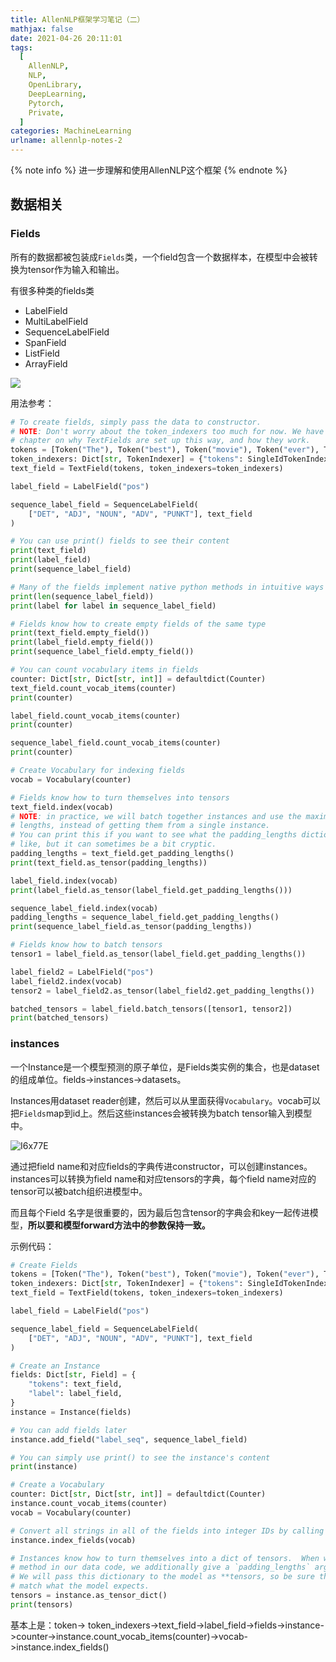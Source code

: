 ```yaml
---
title: AllenNLP框架学习笔记（二）
mathjax: false
date: 2021-04-26 20:11:01
tags:
  [
    AllenNLP,
    NLP,
    OpenLibrary,
    DeepLearning,
    Pytorch,
    Private,
  ]
categories: MachineLearning
urlname: allennlp-notes-2
---
```


<meta name="referrer" content="no-referrer" />

{% note info %}
进一步理解和使用AllenNLP这个框架
{% endnote %}

<!--more-->

## 数据相关

### Fields

所有的数据都被包装成`Fields`类，一个field包含一个数据样本，在模型中会被转换为tensor作为输入和输出。

有很多种类的fields类
- LabelField
- MultiLabelField
- SequenceLabelField
- SpanField
- ListField
- ArrayField

![](https://i.loli.net/2021/04/26/cezXt9NnbB1foYd.png)

用法参考：

```python
# To create fields, simply pass the data to constructor.
# NOTE: Don't worry about the token_indexers too much for now. We have a whole
# chapter on why TextFields are set up this way, and how they work.
tokens = [Token("The"), Token("best"), Token("movie"), Token("ever"), Token("!")]
token_indexers: Dict[str, TokenIndexer] = {"tokens": SingleIdTokenIndexer()}
text_field = TextField(tokens, token_indexers=token_indexers)

label_field = LabelField("pos")

sequence_label_field = SequenceLabelField(
    ["DET", "ADJ", "NOUN", "ADV", "PUNKT"], text_field
)

# You can use print() fields to see their content
print(text_field)
print(label_field)
print(sequence_label_field)

# Many of the fields implement native python methods in intuitive ways
print(len(sequence_label_field))
print(label for label in sequence_label_field)

# Fields know how to create empty fields of the same type
print(text_field.empty_field())
print(label_field.empty_field())
print(sequence_label_field.empty_field())

# You can count vocabulary items in fields
counter: Dict[str, Dict[str, int]] = defaultdict(Counter)
text_field.count_vocab_items(counter)
print(counter)

label_field.count_vocab_items(counter)
print(counter)

sequence_label_field.count_vocab_items(counter)
print(counter)

# Create Vocabulary for indexing fields
vocab = Vocabulary(counter)

# Fields know how to turn themselves into tensors
text_field.index(vocab)
# NOTE: in practice, we will batch together instances and use the maximum padding
# lengths, instead of getting them from a single instance.
# You can print this if you want to see what the padding_lengths dictionary looks
# like, but it can sometimes be a bit cryptic.
padding_lengths = text_field.get_padding_lengths()
print(text_field.as_tensor(padding_lengths))

label_field.index(vocab)
print(label_field.as_tensor(label_field.get_padding_lengths()))

sequence_label_field.index(vocab)
padding_lengths = sequence_label_field.get_padding_lengths()
print(sequence_label_field.as_tensor(padding_lengths))

# Fields know how to batch tensors
tensor1 = label_field.as_tensor(label_field.get_padding_lengths())

label_field2 = LabelField("pos")
label_field2.index(vocab)
tensor2 = label_field2.as_tensor(label_field2.get_padding_lengths())

batched_tensors = label_field.batch_tensors([tensor1, tensor2])
print(batched_tensors)
```

### instances

一个Instance是一个模型预测的原子单位，是Fields类实例的集合，也是dataset的组成单位。fields->instances->datasets。

Instances用dataset reader创建，然后可以从里面获得`Vocabulary`。vocab可以把`Fields`map到id上。然后这些instances会被转换为batch tensor输入到模型中。

![I6x77E](https://cdn.jsdelivr.net/gh/HanielF/ImageRepo@main/others/I6x77E.png)

通过把field name和对应fields的字典传进constructor，可以创建instances。instances可以转换为field name和对应tensors的字典，每个field name对应的tensor可以被batch组织进模型中。

而且每个Field 名字是很重要的，因为最后包含tensor的字典会和key一起传进模型，**所以要和模型forward方法中的参数保持一致。**

示例代码：

```python
# Create Fields
tokens = [Token("The"), Token("best"), Token("movie"), Token("ever"), Token("!")]
token_indexers: Dict[str, TokenIndexer] = {"tokens": SingleIdTokenIndexer()}
text_field = TextField(tokens, token_indexers=token_indexers)

label_field = LabelField("pos")

sequence_label_field = SequenceLabelField(
    ["DET", "ADJ", "NOUN", "ADV", "PUNKT"], text_field
)

# Create an Instance
fields: Dict[str, Field] = {
    "tokens": text_field,
    "label": label_field,
}
instance = Instance(fields)

# You can add fields later
instance.add_field("label_seq", sequence_label_field)

# You can simply use print() to see the instance's content
print(instance)

# Create a Vocabulary
counter: Dict[str, Dict[str, int]] = defaultdict(Counter)
instance.count_vocab_items(counter)
vocab = Vocabulary(counter)

# Convert all strings in all of the fields into integer IDs by calling index_fields()
instance.index_fields(vocab)

# Instances know how to turn themselves into a dict of tensors.  When we call this
# method in our data code, we additionally give a `padding_lengths` argument.
# We will pass this dictionary to the model as **tensors, so be sure the keys
# match what the model expects.
tensors = instance.as_tensor_dict()
print(tensors)
```

基本上是：token-> token_indexers->text_field->label_field->fields->instance->counter->instance.count_vocab_items(counter)->vocab->instance.index_fields()